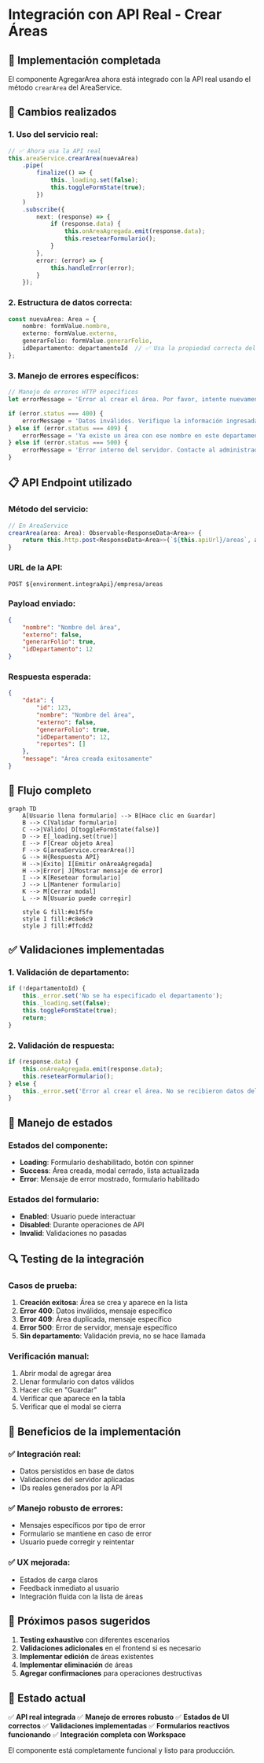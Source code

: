 # Integración con API Real - Crear Áreas

## 🚀 **Implementación completada**

El componente AgregarArea ahora está integrado con la API real usando el método `crearArea` del AreaService.

## 🔧 **Cambios realizados**

### **1. Uso del servicio real:**
```typescript
// ✅ Ahora usa la API real
this.areaService.crearArea(nuevaArea)
    .pipe(
        finalize(() => {
            this._loading.set(false);
            this.toggleFormState(true);
        })
    )
    .subscribe({
        next: (response) => {
            if (response.data) {
                this.onAreaAgregada.emit(response.data);
                this.resetearFormulario();
            }
        },
        error: (error) => {
            this.handleError(error);
        }
    });
```

### **2. Estructura de datos correcta:**
```typescript
const nuevaArea: Area = {
    nombre: formValue.nombre,
    externo: formValue.externo,
    generarFolio: formValue.generarFolio,
    idDepartamento: departamentoId  // ✅ Usa la propiedad correcta del modelo
};
```

### **3. Manejo de errores específicos:**
```typescript
// Manejo de errores HTTP específicos
let errorMessage = 'Error al crear el área. Por favor, intente nuevamente.';

if (error.status === 400) {
    errorMessage = 'Datos inválidos. Verifique la información ingresada.';
} else if (error.status === 409) {
    errorMessage = 'Ya existe un área con ese nombre en este departamento.';
} else if (error.status === 500) {
    errorMessage = 'Error interno del servidor. Contacte al administrador.';
}
```

## 📋 **API Endpoint utilizado**

### **Método del servicio:**
```typescript
// En AreaService
crearArea(area: Area): Observable<ResponseData<Area>> {
    return this.http.post<ResponseData<Area>>(`${this.apiUrl}/areas`, area);
}
```

### **URL de la API:**
```
POST ${environment.integraApi}/empresa/areas
```

### **Payload enviado:**
```json
{
    "nombre": "Nombre del área",
    "externo": false,
    "generarFolio": true,
    "idDepartamento": 12
}
```

### **Respuesta esperada:**
```json
{
    "data": {
        "id": 123,
        "nombre": "Nombre del área",
        "externo": false,
        "generarFolio": true,
        "idDepartamento": 12,
        "reportes": []
    },
    "message": "Área creada exitosamente"
}
```

## 🔄 **Flujo completo**

```mermaid
graph TD
    A[Usuario llena formulario] --> B[Hace clic en Guardar]
    B --> C[Validar formulario]
    C -->|Válido| D[toggleFormState(false)]
    D --> E[_loading.set(true)]
    E --> F[Crear objeto Area]
    F --> G[areaService.crearArea()]
    G --> H{Respuesta API}
    H -->|Éxito| I[Emitir onAreaAgregada]
    H -->|Error| J[Mostrar mensaje de error]
    I --> K[Resetear formulario]
    J --> L[Mantener formulario]
    K --> M[Cerrar modal]
    L --> N[Usuario puede corregir]
    
    style G fill:#e1f5fe
    style I fill:#c8e6c9
    style J fill:#ffcdd2
```

## ✅ **Validaciones implementadas**

### **1. Validación de departamento:**
```typescript
if (!departamentoId) {
    this._error.set('No se ha especificado el departamento');
    this._loading.set(false);
    this.toggleFormState(true);
    return;
}
```

### **2. Validación de respuesta:**
```typescript
if (response.data) {
    this.onAreaAgregada.emit(response.data);
    this.resetearFormulario();
} else {
    this._error.set('Error al crear el área. No se recibieron datos del servidor.');
}
```

## 🎯 **Manejo de estados**

### **Estados del componente:**
- **Loading**: Formulario deshabilitado, botón con spinner
- **Success**: Área creada, modal cerrado, lista actualizada
- **Error**: Mensaje de error mostrado, formulario habilitado

### **Estados del formulario:**
- **Enabled**: Usuario puede interactuar
- **Disabled**: Durante operaciones de API
- **Invalid**: Validaciones no pasadas

## 🔍 **Testing de la integración**

### **Casos de prueba:**
1. **Creación exitosa**: Área se crea y aparece en la lista
2. **Error 400**: Datos inválidos, mensaje específico
3. **Error 409**: Área duplicada, mensaje específico
4. **Error 500**: Error de servidor, mensaje específico
5. **Sin departamento**: Validación previa, no se hace llamada

### **Verificación manual:**
1. Abrir modal de agregar área
2. Llenar formulario con datos válidos
3. Hacer clic en "Guardar"
4. Verificar que aparece en la tabla
5. Verificar que el modal se cierra

## 🚀 **Beneficios de la implementación**

### **✅ Integración real:**
- Datos persistidos en base de datos
- Validaciones del servidor aplicadas
- IDs reales generados por la API

### **✅ Manejo robusto de errores:**
- Mensajes específicos por tipo de error
- Formulario se mantiene en caso de error
- Usuario puede corregir y reintentar

### **✅ UX mejorada:**
- Estados de carga claros
- Feedback inmediato al usuario
- Integración fluida con la lista de áreas

## 📝 **Próximos pasos sugeridos**

1. **Testing exhaustivo** con diferentes escenarios
2. **Validaciones adicionales** en el frontend si es necesario
3. **Implementar edición** de áreas existentes
4. **Implementar eliminación** de áreas
5. **Agregar confirmaciones** para operaciones destructivas

## 🎉 **Estado actual**

✅ **API real integrada**
✅ **Manejo de errores robusto**
✅ **Estados de UI correctos**
✅ **Validaciones implementadas**
✅ **Formularios reactivos funcionando**
✅ **Integración completa con Workspace**

El componente está completamente funcional y listo para producción.
